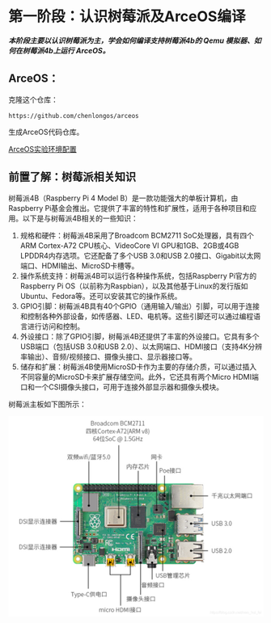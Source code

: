 # 第一阶段：认识树莓派及ArceOS编译

***本阶段主要以认识树莓派为主，学会如何编译支持树莓派4b的 Qemu 模拟器、如何在树莓派4b上运行 ArceOS。***

## ArceOS：

克隆这个仓库：

```shell
https://github.com/chenlongos/arceos
```

生成ArceOS代码仓库。

[ArceOS实验环境配置](https://rcore-os.cn/arceos-tutorial-book/ch01-00.html)

## 前置了解：树莓派相关知识

  树莓派4B（Raspberry Pi 4 Model B）是一款功能强大的单板计算机，由Raspberry Pi基金会推出。它提供了丰富的特性和扩展性，适用于各种项目和应用。以下是与树莓派4B相关的一些知识：
1.	规格和硬件：树莓派4B采用了Broadcom BCM2711 SoC处理器，具有四个ARM Cortex-A72 CPU核心、VideoCore VI GPU和1GB、2GB或4GB LPDDR4内存选项。它还配备了多个USB 3.0和USB 2.0接口、Gigabit以太网端口、HDMI输出、MicroSD卡槽等。
2.	操作系统支持：树莓派4B可以运行各种操作系统，包括Raspberry Pi官方的Raspberry Pi OS（以前称为Raspbian），以及其他基于Linux的发行版如Ubuntu、Fedora等。还可以安装其它的操作系统。
3.	GPIO引脚：树莓派4B具有40个GPIO（通用输入/输出）引脚，可以用于连接和控制各种外部设备，如传感器、LED、电机等。这些引脚还可以通过编程语言进行访问和控制。
4.	外设接口：除了GPIO引脚，树莓派4B还提供了丰富的外设接口。它具有多个USB端口（包括USB 3.0和USB 2.0）、以太网端口、HDMI接口（支持4K分辨率输出）、音频/视频接口、摄像头接口、显示器接口等。
5.	储存和扩展：树莓派4B使用MicroSD卡作为主要的存储介质，可以通过插入不同容量的MicroSD卡来扩展存储空间。此外，它还具有两个Micro HDMI端口和一个CSI摄像头接口，可用于连接外部显示器和摄像头模块。

   
树莓派主板如下图所示：

![](assert/主板.png)




